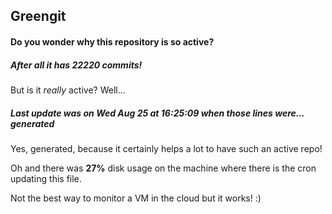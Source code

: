 ## Greengit

#### Do you wonder why this repository is so active?

##### After all it has 22220 commits!

But is it *really* active? Well...

##### Last update was on Wed Aug 25 at 16:25:09 when those lines were... generated

Yes, generated, because it certainly helps a lot to have such an active repo!

Oh and there was **27%** disk usage on the machine
where there is the cron updating this file.

Not the best way to monitor a VM in the cloud but it works! :)
